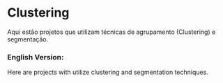 # Clustering

Aqui estão projetos que utilizam técnicas de agrupamento (Clustering) e segmentação.


### English Version:

Here are projects with utilize clustering and segmentation techniques.